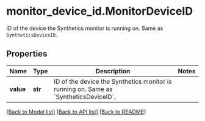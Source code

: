 # monitor_device_id.MonitorDeviceID

ID of the device the Synthetics monitor is running on. Same as `SyntheticsDeviceID`.
## Properties
Name | Type | Description | Notes
------------ | ------------- | ------------- | -------------
**value** | **str** | ID of the device the Synthetics monitor is running on. Same as &#x60;SyntheticsDeviceID&#x60;. | 

[[Back to Model list]](../README.md#documentation-for-models) [[Back to API list]](../README.md#documentation-for-api-endpoints) [[Back to README]](../README.md)


